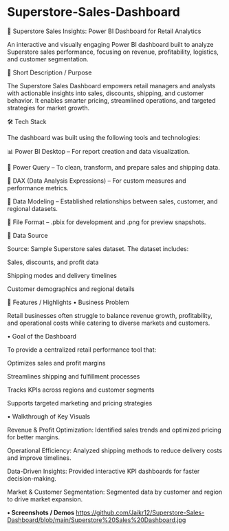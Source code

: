 # Superstore-Sales-Dashboard

🛒 Superstore Sales Insights: Power BI Dashboard for Retail Analytics

An interactive and visually engaging Power BI dashboard built to analyze Superstore sales performance, focusing on revenue, profitability, logistics, and customer segmentation.

📌 Short Description / Purpose

The Superstore Sales Dashboard empowers retail managers and analysts with actionable insights into sales, discounts, shipping, and customer behavior. It enables smarter pricing, streamlined operations, and targeted strategies for market growth.

🛠 Tech Stack

The dashboard was built using the following tools and technologies:

📊 Power BI Desktop – For report creation and data visualization.

📂 Power Query – To clean, transform, and prepare sales and shipping data.

🧠 DAX (Data Analysis Expressions) – For custom measures and performance metrics.

📝 Data Modeling – Established relationships between sales, customer, and regional datasets.

📁 File Format – .pbix for development and .png for preview snapshots.

📂 Data Source

Source: Sample Superstore sales dataset.
The dataset includes:

Sales, discounts, and profit data

Shipping modes and delivery timelines

Customer demographics and regional details

🌟 Features / Highlights
• Business Problem

Retail businesses often struggle to balance revenue growth, profitability, and operational costs while catering to diverse markets and customers.

• Goal of the Dashboard

To provide a centralized retail performance tool that:

Optimizes sales and profit margins

Streamlines shipping and fulfillment processes

Tracks KPIs across regions and customer segments

Supports targeted marketing and pricing strategies

• Walkthrough of Key Visuals

Revenue & Profit Optimization: Identified sales trends and optimized pricing for better margins.

Operational Efficiency: Analyzed shipping methods to reduce delivery costs and improve timelines.

Data-Driven Insights: Provided interactive KPI dashboards for faster decision-making.

Market & Customer Segmentation: Segmented data by customer and region to drive market expansion.


**• Screenshots / Demos**
https://github.com/Jaikr12/Superstore-Sales-Dashboard/blob/main/Superstore%20Sales%20Dashboard.jpg
